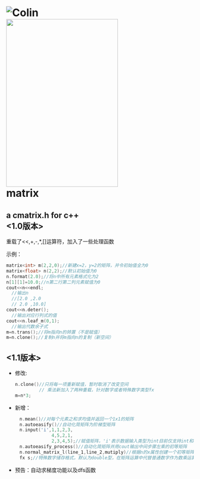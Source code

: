 
 ![Colin](http://ys-c.ys168.com/564684544/j71366H3L6PG4khpeus/logo.PNG)  
 <img src="http://ys-c.ys168.com/564684544/j71366H3L6PG4khpeus/logo.PNG" width="300" height="450" />  
     matrix  
======
a cmatrix.h for c++  
 <1.0版本>
 --------
重载了<<,+,-,*,[]运算符，加入了一些处理函数  
  
示例：  
```C++  
matrix<int> m(2,2,0);//新建x=2，y=2的矩阵，并令初始值全为0  
matrix<float> n(2,2);//默认初始值为0  
n.format(2.0);//将n中所有元素格式化为2  
n[1][1]=10.0;//n第二行第二列元素赋值为0  
cout<<n<<endl;   
  //输出n  
  //[2.0 ,2.0  
  // 2.0 ,10.0]  
cout<<n.deter();  
  //输出对应行列式的值  
cout<<n.leaf_m(0,1);  
  //输出代数余子式  
m=n.trans();//将m指向n的转置（不是赋值）  
m=n.clone();//复制n并将m指向n的复制（新空间）  
  ```
<1.1版本>  
-------
* 修改:  
     ```C++  
     n.clone()//只将每一项重新赋值，暂时取消了改变空间  
              // 乘法新加入了两种重载，针对数字或者特殊数字类型fx  
   m=n*3;  
  ```
* 新增：
```C++  
     n.mean()//对每个元素之和求均值并返回一个1x1的矩阵  
     n.autoeasify()//自动化简矩阵为阶梯型矩阵  
     n.input('i',1,1,2,3,  
                 4,5,2,1,  
                 2,3,4,5);//赋值矩阵，'i'表示数据输入类型为int目前仅支持int和double('d')  
     n.autoeasify_process()//自动化简矩阵并用cout输出中间步骤左乘的初等矩阵  
     n.normal_matrix_l(line_1,line_2,mutiply)//根据n的x属性创建一个初等矩阵，line_2加上line_1乘以mutiply，用于左乘  
     fx s;//特殊数字储存格式，默认为double型，在矩阵运算中代替普通数字作为数乘运算的跟踪  
 ```
* 预告：自动求梯度功能以及dfs函数  
   
